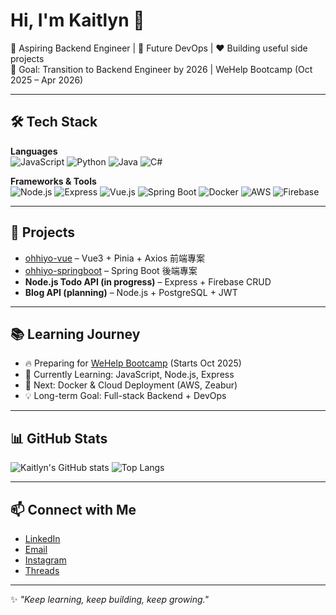 # Hi, I'm Kaitlyn 👋

🌱 Aspiring Backend Engineer | 🚀 Future DevOps | ❤️ Building useful side projects  
🎯 Goal: Transition to Backend Engineer by 2026 | WeHelp Bootcamp (Oct 2025 – Apr 2026)

---

## 🛠️ Tech Stack

**Languages**  
![JavaScript](https://img.shields.io/badge/-JavaScript-F7DF1E?logo=javascript&logoColor=000)
![Python](https://img.shields.io/badge/-Python-3776AB?logo=python&logoColor=fff)
![Java](https://img.shields.io/badge/-Java-007396?logo=java&logoColor=fff)
![C#](https://img.shields.io/badge/-C%23-239120?logo=c-sharp&logoColor=fff)

**Frameworks & Tools**  
![Node.js](https://img.shields.io/badge/-Node.js-339933?logo=node.js&logoColor=fff)
![Express](https://img.shields.io/badge/-Express-000000?logo=express&logoColor=fff)
![Vue.js](https://img.shields.io/badge/-Vue.js-4FC08D?logo=vue.js&logoColor=fff)
![Spring Boot](https://img.shields.io/badge/-SpringBoot-6DB33F?logo=springboot&logoColor=fff)
![Docker](https://img.shields.io/badge/-Docker-2496ED?logo=docker&logoColor=fff)
![AWS](https://img.shields.io/badge/-AWS-232F3E?logo=amazon-aws&logoColor=fff)
![Firebase](https://img.shields.io/badge/-Firebase-FFCA28?logo=firebase&logoColor=000)

---

## 🚀 Projects

- [ohhiyo-vue](https://github.com/inch178329/ohhiyo-vue) – Vue3 + Pinia + Axios 前端專案
- [ohhiyo-springboot](https://github.com/inch178329/ohhiyo-springboot) – Spring Boot 後端專案
- **Node.js Todo API (in progress)** – Express + Firebase CRUD
- **Blog API (planning)** – Node.js + PostgreSQL + JWT

---

## 📚 Learning Journey

- 🔥 Preparing for [WeHelp Bootcamp](https://wehelp.tw/) (Starts Oct 2025)  
- 📘 Currently Learning: JavaScript, Node.js, Express  
- 🐳 Next: Docker & Cloud Deployment (AWS, Zeabur)  
- 💡 Long-term Goal: Full-stack Backend + DevOps

---

## 📊 GitHub Stats

![Kaitlyn's GitHub stats](https://github-readme-stats.vercel.app/api?username=inch178329&show_icons=true&theme=radical)
![Top Langs](https://github-readme-stats.vercel.app/api/top-langs/?username=inch178329&layout=compact&theme=radical)

---

## 📫 Connect with Me

- [LinkedIn](https://www.linkedin.com/)  
- [Email](mailto:yourmail@gmail.com)  
- [Instagram](https://www.instagram.com/)  
- [Threads](https://www.threads.net/)  

---
✨ *"Keep learning, keep building, keep growing."*
